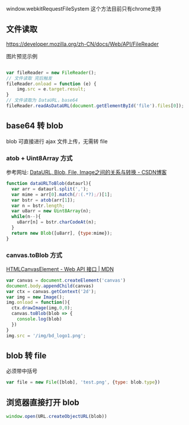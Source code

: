 

window.webkitRequestFileSystem 这个方法目前只有chrome支持


## 文件读取

https://developer.mozilla.org/zh-CN/docs/Web/API/FileReader

图片预览示例

```js

var fileReader = new FileReader();
// 文件读取 完后触发
fileReader.onload = function (e) {
    img.src = e.target.result;
}
// 文件读取为 DataURL，base64
fileReader.readAsDataURL(document.getElementById('file').files[0]);

```

## base64 转 blob

blob 可直接进行 ajax 文件上传，无需转 file

### atob + Uint8Array 方式

参考网址: [DataURL, Blob, File, Image之间的关系与转换 - CSDN博客](https://blog.csdn.net/Tinker12345/article/details/78570456)

```js
function dataURLToBlob(dataurl){
  var arr = dataurl.split(',');
  var mime = arr[0].match(/:(.*?);/)[1];
  var bstr = atob(arr[1]);
  var n = bstr.length;
  var u8arr = new Uint8Array(n);
  while(n--){
    u8arr[n] = bstr.charCodeAt(n);
  }
  return new Blob([u8arr], {type:mime});
}
```

### canvas.toBlob 方式

[HTMLCanvasElement - Web API 接口 | MDN](https://developer.mozilla.org/zh-CN/docs/Web/API/HTMLCanvasElement)

```js
var canvas = document.createElement('canvas')
document.body.appendChild(canvas)
var ctx = canvas.getContext('2d');
var img = new Image();
img.onload = function(){
  ctx.drawImage(img,0,0);
  canvas.toBlob(blob => {
    console.log(blob)
  })
}
img.src = '/img/bd_logo1.png';
```

## blob 转 file

必须带中括号

```js
var file = new File([blob], 'test.png', {type: blob.type})
```

## 浏览器直接打开 blob

```js
window.open(URL.createObjectURL(blob))
```
